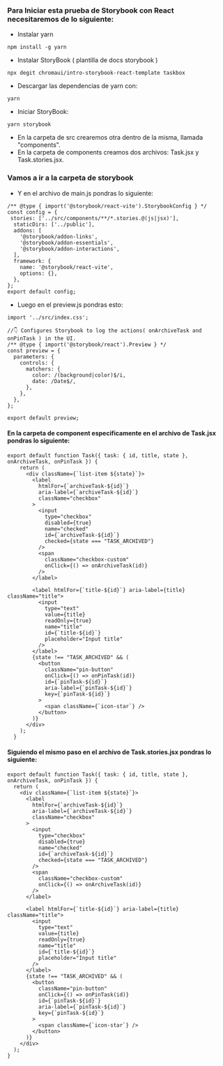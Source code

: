 ### Para Iniciar esta prueba de Storybook con React necesitaremos de lo siguiente:

- Instalar yarn 
````
npm install -g yarn
````
- Instalar StoryBook ( plantilla de docs storybook )
````
npx degit chromaui/intro-storybook-react-template taskbox
````
- Descargar las dependencias de yarn con:
````
yarn
````
- Iniciar StoryBook:
````
yarn storybook
````
- En la carpeta de src crearemos otra dentro de la misma, llamada "components".
- En la carpeta de components creamos dos archivos: Task.jsx y Task.stories.jsx.
### Vamos a ir a la carpeta de storybook
- Y en el archivo de main.js pondras lo siguiente:

 ````
/** @type { import('@storybook/react-vite').StorybookConfig } */
const config = {
  stories: ['../src/components/**/*.stories.@(js|jsx)'],
   staticDirs: ['../public'],
   addons: [
     '@storybook/addon-links',
     '@storybook/addon-essentials',
     '@storybook/addon-interactions',
   ],
   framework: {
     name: '@storybook/react-vite',
     options: {},
   },
 };
 export default config;
````
- Luego en el preview.js pondras esto:

````
import '../src/index.css';

//👇 Configures Storybook to log the actions( onArchiveTask and onPinTask ) in the UI.
/** @type { import('@storybook/react').Preview } */
const preview = {
  parameters: {
    controls: {
      matchers: {
        color: /(background|color)$/i,
        date: /Date$/,
      },
    },
  },
};

export default preview;

````

####  En la carpeta de component especificamente en el archivo de Task.jsx pondras lo siguiente:

````
export default function Task({ task: { id, title, state }, onArchiveTask, onPinTask }) {
    return (
      <div className={`list-item ${state}`}>
        <label
          htmlFor={`archiveTask-${id}`}
          aria-label={`archiveTask-${id}`}
          className="checkbox"
        >
          <input
            type="checkbox"
            disabled={true}
            name="checked"
            id={`archiveTask-${id}`}
            checked={state === "TASK_ARCHIVED"}
          />
          <span
            className="checkbox-custom"
            onClick={() => onArchiveTask(id)}
          />
        </label>
  
        <label htmlFor={`title-${id}`} aria-label={title} className="title">
          <input
            type="text"
            value={title}
            readOnly={true}
            name="title"
            id={`title-${id}`}
            placeholder="Input title"
          />
        </label>
        {state !== "TASK_ARCHIVED" && (
          <button
            className="pin-button"
            onClick={() => onPinTask(id)}
            id={`pinTask-${id}`}
            aria-label={`pinTask-${id}`}
            key={`pinTask-${id}`}
          >
            <span className={`icon-star`} />
          </button>
        )}
      </div>
    );
  }
  ````
  ####  Siguiendo el mismo paso en el archivo de Task.stories.jsx pondras lo siguiente:

  ````
  export default function Task({ task: { id, title, state }, onArchiveTask, onPinTask }) {
    return (
      <div className={`list-item ${state}`}>
        <label
          htmlFor={`archiveTask-${id}`}
          aria-label={`archiveTask-${id}`}
          className="checkbox"
        >
          <input
            type="checkbox"
            disabled={true}
            name="checked"
            id={`archiveTask-${id}`}
            checked={state === "TASK_ARCHIVED"}
          />
          <span
            className="checkbox-custom"
            onClick={() => onArchiveTask(id)}
          />
        </label>
  
        <label htmlFor={`title-${id}`} aria-label={title} className="title">
          <input
            type="text"
            value={title}
            readOnly={true}
            name="title"
            id={`title-${id}`}
            placeholder="Input title"
          />
        </label>
        {state !== "TASK_ARCHIVED" && (
          <button
            className="pin-button"
            onClick={() => onPinTask(id)}
            id={`pinTask-${id}`}
            aria-label={`pinTask-${id}`}
            key={`pinTask-${id}`}
          >
            <span className={`icon-star`} />
          </button>
        )}
      </div>
    );
  }
  ````
